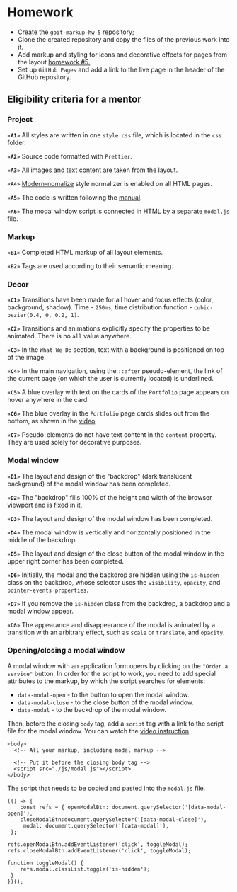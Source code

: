 # Homework

- Create the `goit-markup-hw-5` repository;
- Clone the created repository and copy the files of the previous work into it.
- Add markup and styling for icons and decorative effects for pages from the layout
  [homework #5.](<https://www.figma.com/file/0uRxYENU9pFeOsq0U0u4IJ/Web-Studio-(Version-2.1)-(Copy)?node-id=1-836&t=3q4RZmJqj7UTH92c-0>)
- Set up `GitHub Pages` and add a link to the live page in the header of the GitHub repository.

## Eligibility criteria for a mentor

### Project

**`«A1»`** All styles are written in one `style.css` file, which is located in the `css` folder.

**`«A2»`** Source code formatted with `Prettier`.

**`«A3»`** All images and text content are taken from the layout.

**`«A4»`** [Modern-nomalize](https://github.com/sindresorhus/modern-normalize) style normalizer is
enabled on all HTML pages.

**`«A5»`** The code is written following the [manual](https://codeguide.co/).

**`«A6»`** The modal window script is connected in HTML by a separate `modal.js` file.

### Markup

**`«B1»`** Completed HTML markup of all layout elements.

**`«B2»`** Tags are used according to their semantic meaning.

### Decor

**`«C1»`** Transitions have been made for all hover and focus effects (color, background, shadow).
Time - `250ms`, time distribution function - `cubic-bezier(0.4, 0, 0.2, 1)`.

**`«C2»`** Transitions and animations explicitly specify the properties to be animated. There is no
`all` value anywhere.

**`«C3»`** In the `What We Do` section, text with a background is positioned on top of the image.

**`«C4»`** In the main navigation, using the `::after` pseudo-element, the link of the current page
(on which the user is currently located) is underlined.

**`«C5»`** A blue overlay with text on the cards of the `Portfolio` page appears on hover anywhere
in the card.

**`«C6»`** The blue overlay in the `Portfolio` page cards slides out from the bottom, as shown in
the [video](https://github.com/goitacademy/html-css-homework/blob/master/05-preview.gif).

**`«C7»`** Pseudo-elements do not have text content in the `content` property. They are used solely
for decorative purposes.

### Modal window

**`«D1»`** The layout and design of the "backdrop" (dark translucent background) of the modal window
has been completed.

**`«D2»`** The "backdrop" fills 100% of the height and width of the browser viewport and is fixed in
it.

**`«D3»`** The layout and design of the modal window has been completed.

**`«D4»`** The modal window is vertically and horizontally positioned in the middle of the backdrop.

**`«D5»`** The layout and design of the close button of the modal window in the upper right corner
has been completed.

**`«D6»`** Initially, the modal and the backdrop are hidden using the `is-hidden` class on the
backdrop, whose selector uses the `visibility`, `opacity`, and `pointer-events properties`.

**`«D7»`** If you remove the `is-hidden` class from the backdrop, a backdrop and a modal window
appear.

**`«D8»`** The appearance and disappearance of the modal is animated by a transition with an
arbitrary effect, such as `scale` or `translate`, and `opacity`.

### Opening/closing a modal window

A modal window with an application form opens by clicking on the `"Order a service"` button. In
order for the script to work, you need to add special attributes to the markup, by which the script
searches for elements:

- `data-modal-open` - to the button to open the modal window.
- `data-modal-close` - to the close button of the modal window.
- `data-modal` - to the backdrop of the modal window.

Then, before the closing `body` tag, add a `script` tag with a link to the script file for the modal
window. You can watch the
[video instruction](https://drive.google.com/file/d/1yasixN2K-9DdsYtKCJWVay9WbyTZai0t/view).

```
<body>
  <!-- All your markup, including modal markup -->

  <!-- Put it before the closing body tag -->
  <script src="./js/modal.js"></script>
</body>
```

The script that needs to be copied and pasted into the `modal.js` file.

```
(() => {
    const refs = { openModalBtn: document.querySelector('[data-modal-open]'),
    closeModalBtn:document.querySelector('[data-modal-close]'),
     modal: document.querySelector('[data-modal]'),
 };

refs.openModalBtn.addEventListener('click', toggleModal);
refs.closeModalBtn.addEventListener('click', toggleModal);

function toggleModal() {
    refs.modal.classList.toggle('is-hidden');
 }
})();
```
